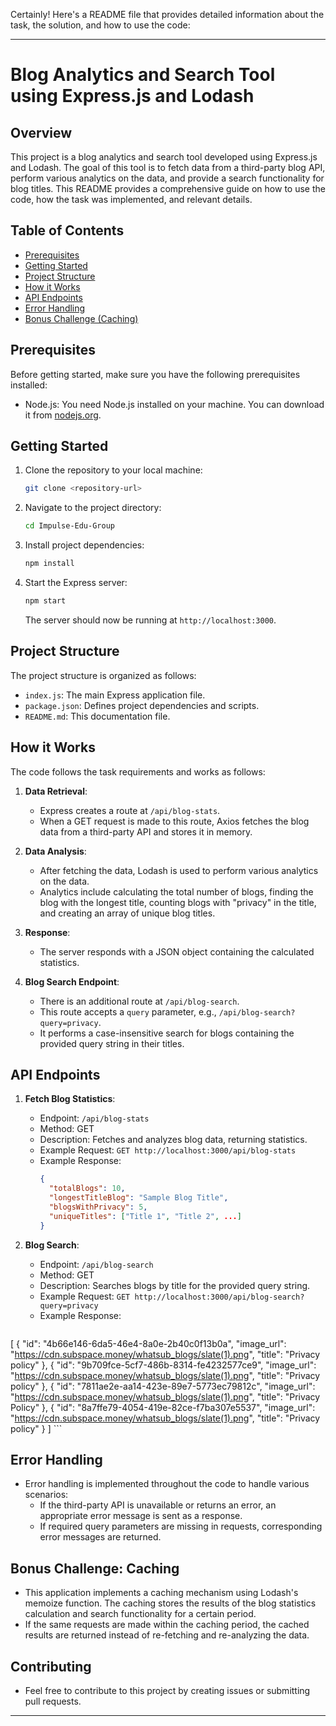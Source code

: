 Certainly! Here's a README file that provides detailed information about the task, the solution, and how to use the code:

---

# Blog Analytics and Search Tool using Express.js and Lodash

## Overview

This project is a blog analytics and search tool developed using Express.js and Lodash. The goal of this tool is to fetch data from a third-party blog API, perform various analytics on the data, and provide a search functionality for blog titles. This README provides a comprehensive guide on how to use the code, how the task was implemented, and relevant details.

## Table of Contents

- [Prerequisites](#prerequisites)
- [Getting Started](#getting-started)
- [Project Structure](#project-structure)
- [How it Works](#how-it-works)
- [API Endpoints](#api-endpoints)
- [Error Handling](#error-handling)
- [Bonus Challenge (Caching)](#bonus-challenge-caching)

## Prerequisites

Before getting started, make sure you have the following prerequisites installed:

- Node.js: You need Node.js installed on your machine. You can download it from [nodejs.org](https://nodejs.org/).

## Getting Started

1. Clone the repository to your local machine:

   ```bash
   git clone <repository-url>
   ```

2. Navigate to the project directory:

   ```bash
   cd Impulse-Edu-Group
   ```

3. Install project dependencies:

   ```bash
   npm install
   ```

4. Start the Express server:

   ```bash
   npm start
   ```

   The server should now be running at `http://localhost:3000`.

## Project Structure

The project structure is organized as follows:

- `index.js`: The main Express application file.
- `package.json`: Defines project dependencies and scripts.
- `README.md`: This documentation file.

## How it Works

The code follows the task requirements and works as follows:

1. **Data Retrieval**:
   - Express creates a route at `/api/blog-stats`.
   - When a GET request is made to this route, Axios fetches the blog data from a third-party API and stores it in memory.

2. **Data Analysis**:
   - After fetching the data, Lodash is used to perform various analytics on the data.
   - Analytics include calculating the total number of blogs, finding the blog with the longest title, counting blogs with "privacy" in the title, and creating an array of unique blog titles.

3. **Response**:
   - The server responds with a JSON object containing the calculated statistics.

4. **Blog Search Endpoint**:
   - There is an additional route at `/api/blog-search`.
   - This route accepts a `query` parameter, e.g., `/api/blog-search?query=privacy`.
   - It performs a case-insensitive search for blogs containing the provided query string in their titles.

## API Endpoints

1. **Fetch Blog Statistics**:
   - Endpoint: `/api/blog-stats`
   - Method: GET
   - Description: Fetches and analyzes blog data, returning statistics.
   - Example Request: `GET http://localhost:3000/api/blog-stats`
   - Example Response:
     ```json
     {
       "totalBlogs": 10,
       "longestTitleBlog": "Sample Blog Title",
       "blogsWithPrivacy": 5,
       "uniqueTitles": ["Title 1", "Title 2", ...]
     }
     ```

2. **Blog Search**:
   - Endpoint: `/api/blog-search`
   - Method: GET
   - Description: Searches blogs by title for the provided query string.
   - Example Request: `GET http://localhost:3000/api/blog-search?query=privacy`
   - Example Response:
     ```json
[
    {
        "id": "4b66e146-6da5-46e4-8a0e-2b40c0f13b0a",
        "image_url": "https://cdn.subspace.money/whatsub_blogs/slate(1).png",
        "title": "Privacy policy"
    },
    {
        "id": "9b709fce-5cf7-486b-8314-fe4232577ce9",
        "image_url": "https://cdn.subspace.money/whatsub_blogs/slate(1).png",
        "title": "Privacy policy"
    },
    {
        "id": "7811ae2e-aa14-423e-89e7-5773ec79812c",
        "image_url": "https://cdn.subspace.money/whatsub_blogs/slate(1).png",
        "title": "Privacy Policy"
    },
    {
        "id": "8a7ffe79-4054-419e-82ce-f7ba307e5537",
        "image_url": "https://cdn.subspace.money/whatsub_blogs/slate(1).png",
        "title": "Privacy policy"
    }
]
     ```

## Error Handling

- Error handling is implemented throughout the code to handle various scenarios:
  - If the third-party API is unavailable or returns an error, an appropriate error message is sent as a response.
  - If required query parameters are missing in requests, corresponding error messages are returned.

## Bonus Challenge: Caching
- This application implements a caching mechanism using Lodash's memoize function. The caching stores the results of the blog statistics calculation and search functionality for a certain period.
- If the same requests are made within the caching period, the cached results are returned instead of re-fetching and re-analyzing the data.


## Contributing
- Feel free to contribute to this project by creating issues or submitting pull requests.
---